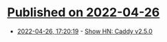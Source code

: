 # [Published on 2022-04-26](index.md)

* [2022-04-26, 17:20:19](https://news.ycombinator.com/item?id=31170280) - [Show HN: Caddy v2.5.0](https://github.com/caddyserver/caddy/releases/tag/v2.5.0)
